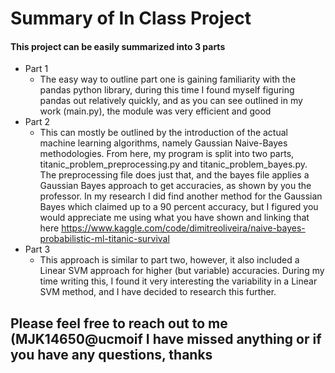 # Summary of In Class Project
#### This project can be easily summarized into 3 parts
- Part 1
  - The easy way to outline part one is gaining familiarity with the pandas python library, during this time I found myself figuring pandas out relatively quickly, and as you can see outlined in my work (main.py), the module was very efficient and good
- Part 2
  - This can mostly be outlined by the introduction of the actual machine learning algorithms, namely Gaussian Naive-Bayes methodologies. From here, my program is split into two parts, titanic_problem_preprocessing.py and titanic_problem_bayes.py. The preprocessing file does just that, and the bayes file applies a Gaussian Bayes approach to get accuracies, as shown by you the professor. In my research I did find another method for the Gaussian Bayes which claimed up to a 90 percent accuracy, but I figured you would appreciate me using what you have shown and linking that here https://www.kaggle.com/code/dimitreoliveira/naive-bayes-probabilistic-ml-titanic-survival
- Part 3
  - This approach is similar to part two, however, it also included a Linear SVM approach for higher (but variable) accuracies. During my time writing this, I found it very interesting the variability in a Linear SVM method, and I have decided to research this further.
  
## Please feel free to reach out to me (MJK14650@ucmoif I have missed anything or if you have any questions, thanks